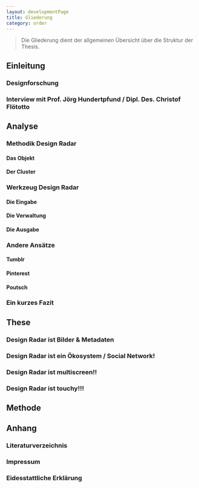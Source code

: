 ```yaml
---
layout: developmentPage
title: Gliederung
category: order
---
```


> Die Gliederung dient der allgemeinen Übersicht über die Struktur der Thesis.

## Einleitung

### Designforschung 

### Interview mit Prof. Jörg Hundertpfund / Dipl. Des. Christof Flötotto 

## Analyse

### Methodik Design Radar
#### Das Objekt
#### Der Cluster

### Werkzeug Design Radar
#### Die Eingabe
#### Die Verwaltung
#### Die Ausgabe

### Andere Ansätze
#### Tumblr
#### Pinterest
#### Poutsch

### Ein kurzes Fazit


## These
### Design Radar ist Bilder & Metadaten 
### Design Radar ist ein Ökosystem / Social Network!
### Design Radar ist multiscreen!!
### Design Radar ist touchy!!!


## Methode


## Anhang
### Literaturverzeichnis
### Impressum
### Eidesstattliche Erklärung
